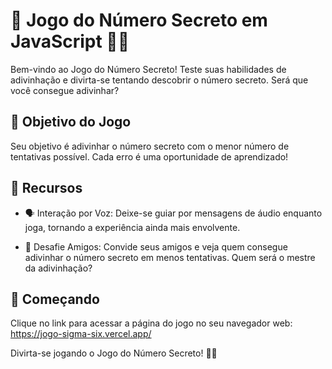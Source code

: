 # 🎲 Jogo do Número Secreto em JavaScript 🕵️‍♂️

Bem-vindo ao Jogo do Número Secreto! Teste suas habilidades de adivinhação e divirta-se tentando descobrir o número secreto. Será que você consegue adivinhar?

## 🎯 Objetivo do Jogo

Seu objetivo é adivinhar o número secreto com o menor número de tentativas possível. Cada erro é uma oportunidade de aprendizado!

## 🧩 Recursos

- 🗣️ Interação por Voz: Deixe-se guiar por mensagens de áudio enquanto joga, tornando a experiência ainda mais envolvente.

- 🤝 Desafie Amigos: Convide seus amigos e veja quem consegue adivinhar o número secreto em menos tentativas. Quem será o mestre da adivinhação?

## 🚀 Começando

Clique no link para acessar a página do jogo no seu navegador web:
https://jogo-sigma-six.vercel.app/

Divirta-se jogando o Jogo do Número Secreto! 🎉🔢

